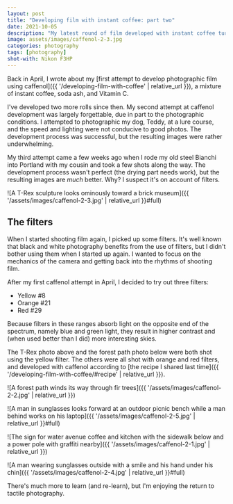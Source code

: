 ```yaml
---
layout: post
title: "Developing film with instant coffee: part two"
date: 2021-10-05
description: "My latest round of film developed with instant coffee turned out much better than the first. I think the lens filters did the heavy lifting."
image: assets/images/caffenol-2-3.jpg
categories: photography
tags: [photography]
shot-with: Nikon F3HP
---
```


Back in April, I wrote about my [first attempt to develop photographic film using caffenol]({{ '/developing-film-with-coffee' | relative_url }}), a mixture of instant coffee, soda ash, and Vitamin C.

I've developed two more rolls since then. My second attempt at caffenol development was largely forgettable, due in part to the photographic conditions. I attempted to photographic my dog, Teddy, at a lure course, and the speed and lighting were not conducive to good photos. The development process was successful, but the resulting images were rather underwhelming.

My third attempt came a few weeks ago when I rode my old steel Bianchi into Portland with my cousin and took a few shots along the way. The development process wasn't perfect (the drying part needs work), but the resulting images are _much_ better. Why? I suspect it's on account of filters.

![A T-Rex sculpture looks ominously toward a brick museum]({{ '/assets/images/caffenol-2-3.jpg' | relative_url }}#full)

## The filters

When I started shooting film again, I picked up some filters. It's well known that black and white photography benefits from the use of filters, but I didn't bother using them when I started up again. I wanted to focus on the mechanics of the camera and getting back into the rhythms of shooting film.

After my first caffenol attempt in April, I decided to try out three filters:

- Yellow #8
- Orange #21
- Red #29

Because filters in these ranges absorb light on the opposite end of the spectrum, namely blue and green light, they result in higher contrast and (when used better than I did) more interesting skies.

The T-Rex photo above and the forest path photo below were both shot using the yellow filter. The others were all shot with orange and red filters, and developed with caffenol according to [the recipe I shared last time]({{ '/developing-film-with-coffee/#recipe' | relative_url }}).

![A forest path winds its way through fir trees]({{ '/assets/images/caffenol-2-2.jpg' | relative_url }})

![A man in sunglasses looks forward at an outdoor picnic bench while a man behind works on his laptop]({{ '/assets/images/caffenol-2-5.jpg' | relative_url }}#full)

![The sign for water avenue coffee and kitchen with the sidewalk below and a power pole with graffiti nearby]({{ '/assets/images/caffenol-2-1.jpg' | relative_url }})

![A man wearing sunglasses outside with a smile and his hand under his chin]({{ '/assets/images/caffenol-2-4.jpg' | relative_url }}#full)

There's much more to learn (and re-learn), but I'm enjoying the return to tactile photography.